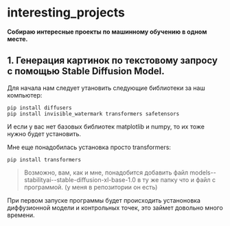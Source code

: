# interesting_projects

**Собираю интересные проекты по машинному обучению в одном месте.**

## 1. Генерация картинок по текстовому запросу с помощью Stable Diffusion Model.
Для начала нам следует утановить следующие библиотеки за наш компьютер:
```
pip install diffusers
pip install invisible_watermark transformers safetensors
```
И если у вас нет базовых библиотек matplotlib и numpy, то их тоже нужно будет установить.

Мне еще понадобилась установка просто transformers:
```
pip install transformers
```

>Возможно, вам, как и мне, понадобится добавить файл models--stabilityai--stable-diffusion-xl-base-1.0 в ту же папку что и файл с программой. (у меня в репозитории он есть)

При первом запуске программы будет происходить устаноновка диффузионной модели и контрольных точек, это займет довольно много времени.
